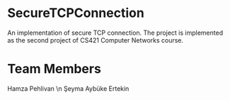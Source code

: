 # SecureTCPConnection

An implementation of secure TCP connection. The project is implemented as the second project of CS421 Computer Networks course.

# Team Members
Hamza Pehlivan \n
Şeyma Aybüke Ertekin
